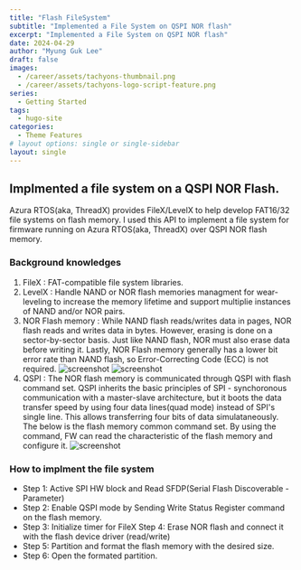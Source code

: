 ```yaml
---
title: "Flash FileSystem"
subtitle: "Implemented a File System on QSPI NOR flash"
excerpt: "Implemented a File System on QSPI NOR flash"
date: 2024-04-29
author: "Myung Guk Lee"
draft: false
images:
  - /career/assets/tachyons-thumbnail.png
  - /career/assets/tachyons-logo-script-feature.png
series:
  - Getting Started
tags:
  - hugo-site
categories:
  - Theme Features
# layout options: single or single-sidebar
layout: single
---
```



## Implmented a file system on a QSPI NOR Flash.

Azura RTOS(aka, ThreadX) provides FileX/LevelX  to help develop FAT16/32 file systems on flash memory. I used this API to implement a file system for firmware running on Azura RTOS(aka, ThreadX) over QSPI NOR flash memory.

### Background knowledges
1. FileX : 
   FAT-compatible file system libraries.
2. LevelX : Handle NAND or NOR flash memories managment for wear-leveling to increase the memory lifetime and support multiplie instances of NAND and/or NOR pairs.
3. NOR Flash memory : While NAND flash reads/writes data in pages, NOR flash reads and writes data in bytes. However, erasing is done on a sector-by-sector basis. Just like NAND flash, NOR must also erase data before writing it. Lastly, NOR Flash memory generally has a lower bit error rate than NAND flash, so Error-Correcting Code (ECC) is not required.
![screenshot](/img/nor_flash_write_read.png)
![screenshot](/img/nand_flash_write_read.png)
4. QSPI : The NOR flash memory is communicated through QSPI with flash command set. QSPI inherits the basic principles of SPI - synchoronous communication with a master-slave architecture, but it boots the data transfer speed by using four data lines(quad mode) instead of SPI's single line. This allows transferring four bits of data simulataneously. The below is the flash memory common command set. By using the command, FW can read the characteristic of the flash memory and configure it.
![screenshot](/img/flash_memory_command_set.png)

### How to implment the file system
- Step 1: Active SPI HW block and Read SFDP(Serial Flash Discoverable - Parameter)
- Step 2: Enable QSPI mode by Sending Write Status Register command on the flash memory.
- Step 3: Initialize timer for FileX
Step 4: Erase NOR flash and connect it with the flash device driver (read/write)
- Step 5: Partition and format the flash memory with the desired size.
- Step 6: Open the formated partition.